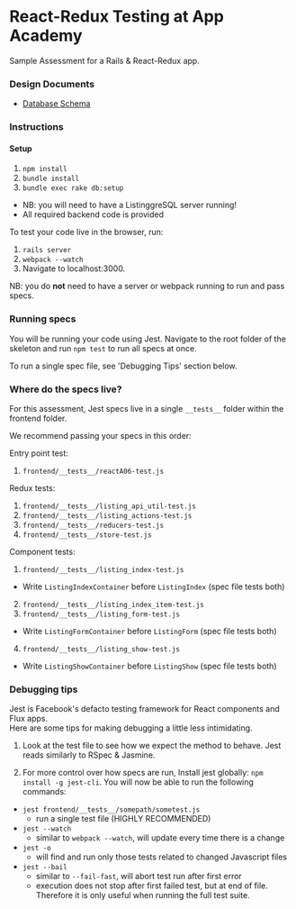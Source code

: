 # React-Redux Testing at App Academy

Sample Assessment for a Rails & React-Redux app.

### Design Documents
* [Database Schema][db_schema]

[db_schema]: docs/db_schema.md

### Instructions
#### Setup

1. `npm install`
2. `bundle install`
3. `bundle exec rake db:setup`
  - NB: you will need to have a ListinggreSQL server running!
  - All required backend code is provided

To test your code live in the browser, run:
1. `rails server`
2. `webpack --watch`
3. Navigate to localhost:3000.  

NB: you do **not** need to have a server or webpack running to run and pass specs.

### Running specs

You will be running your code using Jest.  Navigate to the root folder of the
skeleton and run `npm test` to run all specs at once.  

To run a single spec file, see 'Debugging Tips' section below.

### Where do the specs live?

For this assessment, Jest specs live in a single `__tests__` folder within the
frontend folder.

We recommend passing your specs in this order:

Entry point test:

1. `frontend/__tests__/reactA06-test.js`

Redux tests:

1. `frontend/__tests__/listing_api_util-test.js`
2. `frontend/__tests__/listing_actions-test.js`
3. `frontend/__tests__/reducers-test.js`
4. `frontend/__tests__/store-test.js`

Component tests:

1. `frontend/__tests__/listing_index-test.js`
  * Write `ListingIndexContainer` before `ListingIndex` (spec file tests both)
2. `frontend/__tests__/listing_index_item-test.js`
3. `frontend/__tests__/listing_form-test.js`
  * Write `ListingFormContainer` before `ListingForm` (spec file tests both)
4. `frontend/__tests__/listing_show-test.js`
  * Write `ListingShowContainer` before `ListingShow` (spec file tests both)

### Debugging tips

Jest is Facebook's defacto testing framework for React components and Flux apps.  
Here are some tips for making debugging a little less intimidating.

1. Look at the test file to see how we expect the method to behave.  Jest reads
  similarly to RSpec & Jasmine.  

2. For more control over how specs are run, Install jest globally: `npm install
-g jest-cli`.  You will now be able to run the following commands:
  * `jest frontend/__tests__/somepath/sometest.js`
    * run a single test file (HIGHLY RECOMMENDED)
  * `jest --watch`
    * similar to `webpack --watch`, will update every time there is a change
  * `jest -o`
    * will find and run only those tests related to changed Javascript files
  * `jest --bail`
    * similar to `--fail-fast`, will abort test run after first error
    * execution does not stop after first failed test, but at end of file.  
    Therefore it is only useful when running the full test suite.
